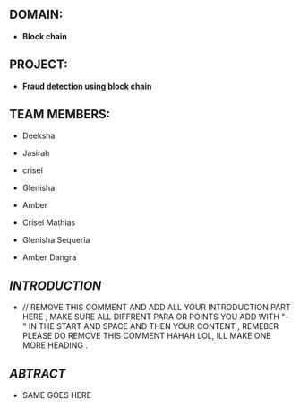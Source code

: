 ## DOMAIN:
- **Block chain** 
## PROJECT: 
- **Fraud detection using block chain**
## TEAM MEMBERS:
- Deeksha
- Jasirah

- crisel
- Glenisha
-  Amber

- Crisel Mathias 
- Glenisha Sequeria 
- Amber Dangra

## *INTRODUCTION*
- // REMOVE THIS COMMENT AND ADD ALL YOUR INTRODUCTION PART HERE , MAKE SURE ALL DIFFRENT PARA OR POINTS YOU ADD WITH "-" IN THE START AND SPACE AND THEN YOUR CONTENT , REMEBER PLEASE DO REMOVE THIS COMMENT HAHAH LOL, ILL MAKE ONE MORE HEADING .
## *ABTRACT*
- SAME GOES HERE


